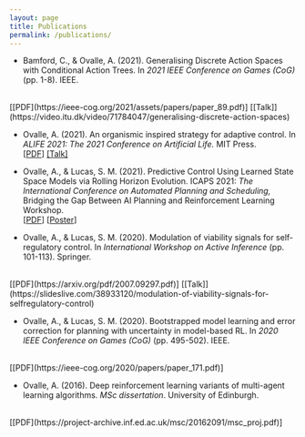 ```yaml
---
layout: page
title: Publications
permalink: /publications/
---
```


- Bamford, C., & Ovalle, A. (2021). Generalising Discrete Action Spaces with Conditional Action Trees. In *2021 IEEE Conference on Games (CoG)* (pp. 1-8). IEEE.
<br>
[[PDF](https://ieee-cog.org/2021/assets/papers/paper_89.pdf)] [[Talk]](https://video.itu.dk/video/71784047/generalising-discrete-action-spaces)


- Ovalle, A. (2021). An organismic inspired strategy for adaptive control. In *ALIFE 2021: The 2021 Conference on Artificial Life.* MIT Press.
  <br>
  [[PDF](https://direct.mit.edu/isal/proceedings-pdf/isal/33/50/1929969/isal_a_00411.pdf)] [[Talk]](https://www.youtube.com/watch?v=iVH5qDBwlfo)

- Ovalle, A., & Lucas, S. M. (2021). Predictive Control Using Learned State Space Models via Rolling Horizon Evolution. ICAPS 2021: *The International Conference on Automated Planning and Scheduling,* Bridging the Gap Between AI Planning and Reinforcement Learning Workshop.
  <br>
  [[PDF](https://arxiv.org/pdf/2106.13911)] [[Poster](./assets/posters/SSM-RHE-PRL.pdf)]

- Ovalle, A., & Lucas, S. M. (2020). Modulation of viability signals for self-regulatory control. In *International Workshop on Active Inference* (pp. 101-113). Springer.
<br>
[[PDF](https://arxiv.org/pdf/2007.09297.pdf)]  [[Talk]](https://slideslive.com/38933120/modulation-of-viability-signals-for-selfregulatory-control)

- Ovalle, A., & Lucas, S. M. (2020). Bootstrapped model learning and error correction for planning with uncertainty in model-based RL. In *2020 IEEE Conference on Games (CoG)* (pp. 495-502). IEEE.
<br>
[[PDF](https://ieee-cog.org/2020/papers/paper_171.pdf)]

- Ovalle, A. (2016). Deep reinforcement learning variants of multi-agent learning algorithms. *MSc dissertation*. University of Edinburgh.
<br>
[[PDF](https://project-archive.inf.ed.ac.uk/msc/20162091/msc_proj.pdf)]